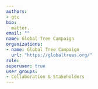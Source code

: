 ```yaml
---
authors:
- gtc
bio: 
  matter.
email: ""
name: Global Tree Campaign
organizations:
- name: Global Tree Campaign
  url: "https://globaltrees.org/"
role:
superuser: true
user_groups:
- Collaboration & Stakeholders
---
```


